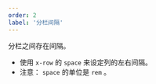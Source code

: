 ```yaml
---
order: 2
label: '分栏间隔'
---
```


分栏之间存在间隔。

- 使用 `x-row` 的 `space` 来设定列的左右间隔。
- 注意： `space` 的单位是 `rem` 。
